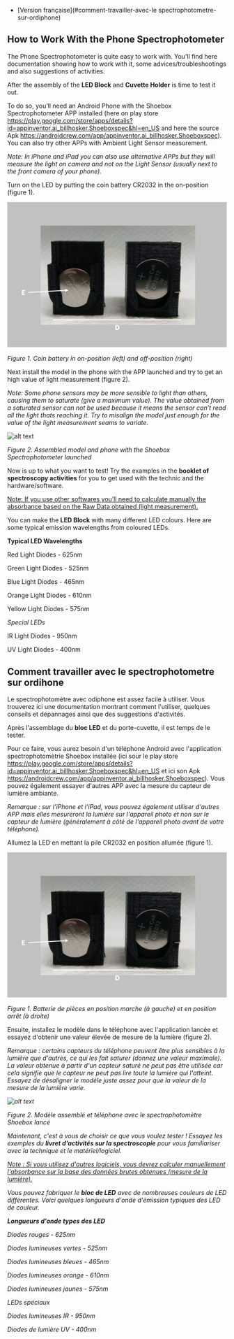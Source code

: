
+ [Version française](#comment-travailler-avec-le spectrophotometre-sur-ordiphone)

## How to Work With the Phone Spectrophotometer

The Phone Spectrophotometer is quite easy to work with. You'll find here documentation showing how to work with it, some advices/troubleshootings and also suggestions of activities.

After the assembly of the <b>LED Block</b> and <b>Cuvette Holder</b> is time to test it out.

To do so, you’ll need an Android Phone with the Shoebox Spectrophotometer APP installed (here on play store https://play.google.com/store/apps/details?id=appinventor.ai_billhosker.Shoeboxspec&hl=en_US and here the source Apk https://androidcrew.com/app/appinventor.ai_billhosker.Shoeboxspec). You can also try other APPs with Ambient Light Sensor measurement.

<i>Note: In iPhone and iPad you can also use alternative APPs but they will measure the light on camera and not on the Light Sensor (usually next to the front camera of your phone).</i>

Turn on the LED by putting the coin battery CR2032 in the on-position (figure 1).

![alt text](https://github.com/VascoRibeiroPereira/phone-spectrophotometer/blob/master/BOM/BOM_Assets/BOM_Designators2.jpg?raw=true)


<i>Figure 1. Coin battery in on-position (left) and off-position (right)</i>

Next install the model in the phone with the APP launched and try to get an high value of light measurement (figure 2).

<i>Note: Some phone sensors may be more sensible to light than others, causing them to saturate (give a maximum value). The value obtained from a saturated sensor can not be used because it means the sensor can’t read all the light thats reaching it. Try to misalign the model just enough for the value of the light measurement seams to variate.</i>


![alt text](https://github.com/VascoRibeiroPereira/phone-spectrophotometer/blob/master/images/Overview.jpg?raw=true)


<i>Figure 2. Assembled model and phone with the Shoebox Spectrophotometer launched</i>

Now is up to what you want to test! Try the examples in the <b>booklet of spectroscopy activities</b> for you to get used with the technic and the hardware/software.

<ins>Note: If you use other softwares you’ll need to calculate manually the absorbance based on the Raw Data obtained (light measurement).</ins>


You can make the <b>LED Block</b> with many different LED colours. Here are some typical emission wavelengths from coloured LEDs.

<b>Typical LED Wavelengths</b>


Red Light Diodes - 625nm

Green Light Diodes - 525nm

Blue Light Diodes - 465nm

Orange Light Diodes - 610nm

Yellow Light Diodes - 575nm

<em>Special LEDs</em>

IR Light Diodes - 950nm

UV Light Diodes - 400nm

## Comment travailler avec le spectrophotometre sur ordihone

Le spectrophotomètre avec odiphone est assez facile à utiliser. Vous trouverez ici une documentation montrant comment l'utiliser, quelques conseils et dépannages ainsi que des suggestions d'activités.

Après l'assemblage du <b>bloc LED</b> et du porte-cuvette, il est temps de le tester.

Pour ce faire, vous aurez besoin d'un téléphone Android avec l'application spectrophotomètrie Shoebox installée (ici sour le play store https://play.google.com/store/apps/details?id=appinventor.ai_billhosker.Shoeboxspec&hl=en_US et ici son Apk https://androidcrew.com/app/appinventor.ai_billhosker.Shoeboxspec). Vous pouvez également essayer d'autres APP avec la mesure du capteur de lumière ambiante.

<i>Remarque : sur l'iPhone et l'iPad, vous pouvez également utiliser d'autres APP mais elles mesureront la lumière sur l'appareil photo et non sur le capteur de lumière (généralement à côté de l'appareil photo avant de votre téléphone).</i>

Allumez la LED en mettant la pile CR2032 en position allumée (figure 1).



![alt text](https://github.com/VascoRibeiroPereira/phone-spectrophotometer/blob/master/BOM/BOM_Assets/BOM_Designators2.jpg?raw=true)


<i>Figure 1. Batterie de pièces en position marche (à gauche) et en position arrêt (à droite)</i>

Ensuite, installez le modèle dans le téléphone avec l'application lancée et essayez d'obtenir une valeur élevée de mesure de la lumière (figure 2).

<i>Remarque : certains capteurs du téléphone peuvent être plus sensibles à la lumière que d'autres, ce qui les fait saturer (donnez une valeur maximale). La valeur obtenue à partir d'un capteur saturé ne peut pas être utilisée car cela signifie que le capteur ne peut pas lire toute la lumière qui l'atteint. Essayez de désaligner le modèle juste assez pour que la valeur de la mesure de la lumière varie.<i>


![alt text](https://github.com/VascoRibeiroPereira/phone-spectrophotometer/blob/master/images/Overview.jpg?raw=true)

<i>Figure 2. Modèle assemblé et téléphone avec le spectrophotomètre Shoebox lancé</i>

Maintenant, c'est à vous de choisir ce que vous voulez tester ! Essayez les exemples du <b>livret d'activités sur la spectroscopie</b> pour vous familiariser avec la technique et le matériel/logiciel.

<ins>Note : Si vous utilisez d'autres logiciels, vous devrez calculer manuellement l'absorbance sur la base des données brutes obtenues (mesure de la lumière).</ins>

Vous pouvez fabriquer le <b>bloc de LED</b> avec de nombreuses couleurs de LED différentes. Voici quelques longueurs d'onde d'émission typiques des LED de couleur.

<b>Longueurs d'onde types des LED</b>

Diodes rouges - 625nm

Diodes lumineuses vertes - 525nm

Diodes lumineuses bleues - 465nm

Diodes lumineuses orange - 610nm

Diodes lumineuses jaunes - 575nm

<em>LEDs spéciaux</em>

Diodes lumineuses IR - 950nm

Diodes de lumière UV - 400nm

